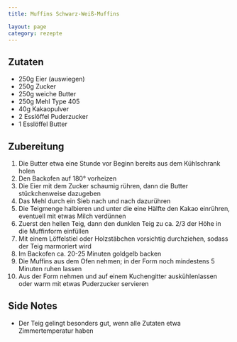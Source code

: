 ```yaml
---
title: Muffins Schwarz-Weiß-Muffins

layout: page
category: rezepte
---
```


Zutaten
-------
- 250g Eier (auswiegen)
- 250g Zucker
- 250g weiche Butter
- 250g Mehl Type 405
- 40g Kakaopulver
- 2 Esslöffel Puderzucker
- 1 Esslöffel Butter

Zubereitung
-----------
1. Die Butter etwa eine Stunde vor Beginn bereits aus dem Kühlschrank holen
2. Den Backofen auf 180° vorheizen
3. Die Eier mit dem Zucker schaumig rühren, dann die Butter stückchenweise dazugeben
4. Das Mehl durch ein Sieb nach und nach dazurühren
5. Die Teigmenge halbieren und unter die eine Hälfte den Kakao einrühren, eventuell mit etwas Milch verdünnen
6. Zuerst den hellen Teig, dann den dunklen Teig zu ca. 2/3 der Höhe in die Muffinform einfüllen
7. Mit einem Löffelstiel oder Holzstäbchen vorsichtig durchziehen, sodass der Teig marmoriert wird
8. Im Backofen ca. 20-25 Minuten goldgelb backen
9. Die Muffins aus dem Ofen nehmen; in der Form noch mindestens 5 Minuten ruhen lassen
10. Aus der Form nehmen und auf einem Kuchengitter auskühlenlassen oder warm mit etwas Puderzucker servieren

Side Notes
----------
- Der Teig gelingt besonders gut, wenn alle Zutaten etwa Zimmertemperatur haben
